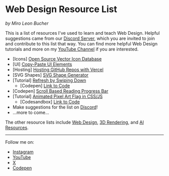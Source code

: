 # Web Design Resource List
_by Miro Leon Bucher_

This is a list of resources I've used to learn and teach Web Design. Helpful suggestions came from our [Discord Server](https://discord.gg/pxv5fzmShE), which you are invited to join and contribute to this list that way. You can find more helpful Web Design tutorials and more on my [YouTube Channel](https://youtube.com/@miroxleon) if you are interested.

- [Icons] [Open Source Vector Icon Database](https://iconify.design/)
- [UI] [Copy-Paste UI Elements](https://uiverse.io/)
- [Hosting] [Hosting GitHub Repos with Vercel](https://vercel.com/)
- [SVG Shapes] [SVG Shape Generator](https://www.softr.io/tools/svg-shape-generator)
- [Tutorial] [Refresh by Swiping Down](https://nerdy.dev/pull-to-refresh-prototype-with-scroll-snap-and-scroll-driven-animation)
  - [Codepen] [Link to Code](https://codepen.io/argyleink/pen/ExOWjMe)
- [Codepen] [Scroll Based Reading Progress Bar](https://codepen.io/bramus/pen/GRxvOgx)
- [Tutorial] [Animated Pixel Art Flag in CSS/JS](https://www.joshwcomeau.com/animation/pride-flags/)
  - [Codesandbox] [Link to Code](https://codesandbox.io/s/n9dxht?file=/PrideFlag.js&from-sandpack=true)
- Make suggestions for the list on [Discord](https://discord.gg/pxv5fzmShE)!
- ...more to come...

The other resource lists include [Web Design](), [3D Rendering](), and [AI Resources]().

---

Follow me on:
- [Instagram](https://instagram.com/miroxleon)
- [YouTube](https://youtube.com/@miroxleon)
- [X](https://x.com/miroxleon)
- [Codepen](https://codepen.io/miroleon)